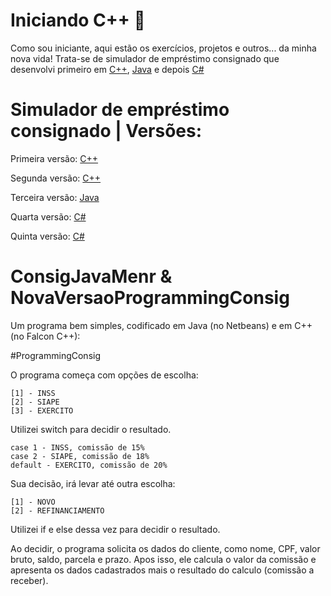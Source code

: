 # Iniciando C++ 💬

Como sou iniciante, aqui estão os exercícios, projetos e outros... da minha nova vida!
Trata-se de simulador de empréstimo consignado que desenvolvi primeiro em [C++](https://github.com/PBPaschoal/BeginsCmaismais/blob/master/NovaVersaoProgrammingConsig), [Java](https://github.com/PBPaschoal/BeginsJava/blob/master/ConsigConsulta.java) e depois [C#](https://github.com/PBPaschoal/Inicio-CSharp/blob/master/ConsigConsultaProgram%2003/ConsigConsultaProgram/ConsigConsulta03.cs)

# Simulador de empréstimo consignado | Versões:
Primeira versão:
[C++](https://github.com/PBPaschoal/BeginsCmaismais/blob/master/ProgrammingConsig.cpp)

Segunda versão:
[C++](https://github.com/PBPaschoal/BeginsCmaismais/blob/master/NovaVersaoProgrammingConsig)

Terceira versão: 
[Java](https://github.com/PBPaschoal/BeginsJava/blob/master/ConsigConsulta.java)

Quarta versão:
[C#](https://github.com/PBPaschoal/AprendendoCSharp/blob/master/ConsigConsulta.cs)

Quinta versão: 
[C#](https://github.com/PBPaschoal/AprendendoCSharp/blob/master/ConsigConsultaProgram%2003/ConsigConsultaProgram/ConsigConsulta03.cs)

# ConsigJavaMenr & NovaVersaoProgrammingConsig

Um programa bem simples, codificado em Java (no Netbeans) e em C++ (no Falcon C++):

  #ProgrammingConsig

O programa começa com opções de escolha:

    [1] - INSS
    [2] - SIAPE
    [3] - EXERCITO

Utilizei switch para decidir o resultado.

    case 1 - INSS, comissão de 15%
    case 2 - SIAPE, comissão de 18%
    default - EXERCITO, comissão de 20%

Sua decisão, irá levar até outra escolha:

    [1] - NOVO
    [2] - REFINANCIAMENTO

Utilizei if e else dessa vez para decidir o resultado.

  Ao decidir, o programa solicita os dados do cliente, como nome, CPF, valor bruto, saldo, parcela e prazo.
  Apos isso, ele calcula o valor da comissão e apresenta os dados cadastrados mais o resultado do calculo (comissão a receber).

